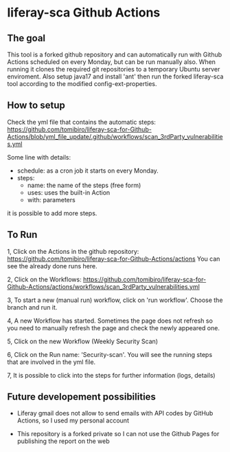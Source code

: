 # liferay-sca Github Actions

## The goal

This tool is a forked github repository and can automatically run with Github Actions scheduled on every Monday, but can be run manually also. When running it clones the required git repositories to a temporary Ubuntu server enviroment.
Also setup java17 and install 'ant' then run the forked liferay-sca tool according to the modified config-ext-properties.

## How to setup

Check the yml file that contains the automatic steps: https://github.com/tomibiro/liferay-sca-for-Github-Actions/blob/yml_file_update/.github/workflows/scan_3rdParty_vulnerabilities.yml

Some line with details:
   - schedule: as a cron job it starts on every Monday.
   - steps:
      - name: the name of the steps (free form)
      - uses: uses the built-in Action
      - with: parameters

   it is possible to add more steps.


## To Run

1, Click on the Actions in the github repository: https://github.com/tomibiro/liferay-sca-for-Github-Actions/actions
   You can see the already done runs here.

2, Click on the Workflows: https://github.com/tomibiro/liferay-sca-for-Github-Actions/actions/workflows/scan_3rdParty_vulnerabilities.yml

3, To start a new (manual run) workflow, click on 'run workflow'. Choose the branch and run it.

4, A new Workflow has started. Sometimes the page does not refresh so you need to manually refresh the page and check the newly appeared one.

5, Click on the new Workflow (Weekly Security Scan)

6, Click on the Run name: 'Security-scan'. You will see the running steps that are involved in the yml file.

7, It is possible to click into the steps for further information (logs, details)

## Future developement possibilities

- Liferay gmail does not allow to send emails with API codes by GitHub Actions, so I used my personal account
  
- This repository is a forked private so I can not use the Github Pages for publishing the report on the web
